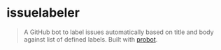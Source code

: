 # issuelabeler

> A GitHub bot to label issues automatically based on title and body against list of defined labels. Built with [probot](https://github.com/probot/probot).  
